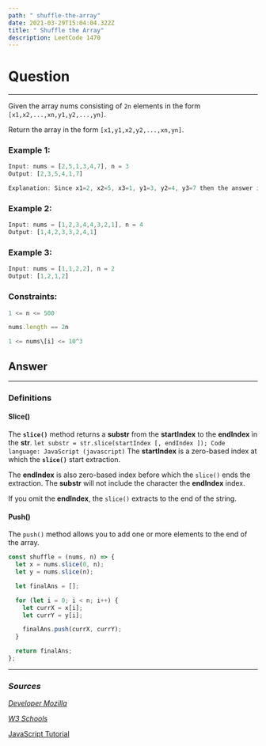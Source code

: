 ```yaml
---
path: " shuffle-the-array"
date: 2021-03-29T15:04:04.322Z
title: " Shuffle the Array"
description: LeetCode 1470
---
```

# Question

- - -

Given the array nums consisting of `2n` elements in the form `[x1,x2,...,xn,y1,y2,...,yn]`.

Return the array in the form `[x1,y1,x2,y2,...,xn,yn]`.

### Example 1:

```js
Input: nums = [2,5,1,3,4,7], n = 3 
Output: [2,3,5,4,1,7]  

Explanation: Since x1=2, x2=5, x3=1, y1=3, y2=4, y3=7 then the answer is [2,3,5,4,1,7]. 
```

### Example 2:

```js
Input: nums = [1,2,3,4,4,3,2,1], n = 4 
Output: [1,4,2,3,3,2,4,1] 
```

### Example 3:

```js
Input: nums = [1,1,2,2], n = 2 
Output: [1,2,1,2]
```

### Constraints:

```js
1 <= n <= 500

nums.length == 2n

1 <= nums\[i] <= 10^3
```

## Answer

- - -

### **Definitions**

#### **Slice()**

The **`slice()`** method returns a **substr** from the **startIndex** to the **endIndex** in the **str**. `let substr = str.slice(startIndex [, endIndex ]); Code language: JavaScript (javascript)` The **startIndex** is a zero-based index at which the **`slice()`** start extraction.

The **endIndex** is also zero-based index before which the `slice()` ends the extraction. The **substr** will not include the character the **endIndex** index.

If you omit the **endIndex**, the `slice()` extracts to the end of the string.

#### **Push()**  

The `push()` method allows you to add one or more elements to the end of the array. 

```js
const shuffle = (nums, n) => {
  let x = nums.slice(0, n);
  let y = nums.slice(n);

  let finalAns = [];

  for (let i = 0; i < n; i++) {
    let currX = x[i];
    let currY = y[i];

    finalAns.push(currX, currY);
  }

  return finalAns;
};
```

- - -

### ***Sources***

*[Developer Mozilla ](https://developer.mozilla.org/en-US/docs/Web/JavaScript/Guide/Regular_Expressions)*

*[W3 Schools ](https://www.w3schools.com/jsref/jsref_replace.asp)*

[JavaScript Tutorial](https://www.javascripttutorial.net/)